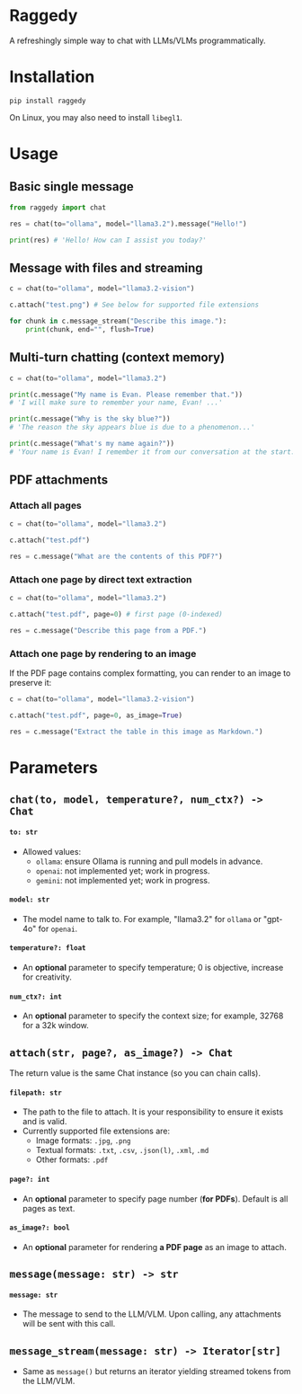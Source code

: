 # Raggedy
A refreshingly simple way to chat with LLMs/VLMs programmatically.

# Installation
```
pip install raggedy
```
On Linux, you may also need to install `libegl1`.

# Usage
## Basic single message
```py
from raggedy import chat

res = chat(to="ollama", model="llama3.2").message("Hello!")

print(res) # 'Hello! How can I assist you today?'
```

## Message with files and streaming
```py
c = chat(to="ollama", model="llama3.2-vision")

c.attach("test.png") # See below for supported file extensions

for chunk in c.message_stream("Describe this image."):
    print(chunk, end="", flush=True)
```

## Multi-turn chatting (context memory)
```py
c = chat(to="ollama", model="llama3.2")

print(c.message("My name is Evan. Please remember that."))
# 'I will make sure to remember your name, Evan! ...'

print(c.message("Why is the sky blue?"))
# 'The reason the sky appears blue is due to a phenomenon...'

print(c.message("What's my name again?"))
# 'Your name is Evan! I remember it from our conversation at the start.'
```

## PDF attachments
### Attach all pages
```py
c = chat(to="ollama", model="llama3.2")

c.attach("test.pdf")

res = c.message("What are the contents of this PDF?")
```

### Attach one page by direct text extraction
```py
c = chat(to="ollama", model="llama3.2")

c.attach("test.pdf", page=0) # first page (0-indexed)

res = c.message("Describe this page from a PDF.")
```

### Attach one page by rendering to an image
If the PDF page contains complex formatting, you can render to an image to preserve it:
```py
c = chat(to="ollama", model="llama3.2-vision")

c.attach("test.pdf", page=0, as_image=True)

res = c.message("Extract the table in this image as Markdown.")
```

# Parameters
## `chat(to, model, temperature?, num_ctx?) -> Chat`
#### `to: str`
- Allowed values:
    - `ollama`: ensure Ollama is running and pull models in advance.
    - `openai`: not implemented yet; work in progress.
    - `gemini`: not implemented yet; work in progress.
#### `model: str`
- The model name to talk to. For example, "llama3.2" for `ollama` or "gpt-4o" for `openai`.
#### `temperature?: float`
- An **optional** parameter to specify temperature; 0 is objective, increase for creativity.
#### `num_ctx?: int`
- An **optional** parameter to specify the context size; for example, 32768 for a 32k window.

## `attach(str, page?, as_image?) -> Chat`
The return value is the same Chat instance (so you can chain calls).
#### `filepath: str`
- The path to the file to attach. It is your responsibility to ensure it exists and is valid.
- Currently supported file extensions are:
    - Image formats: `.jpg`, `.png`
    - Textual formats: `.txt`, `.csv`, `.json(l)`, `.xml`, `.md`
    - Other formats: `.pdf`
#### `page?: int`
- An **optional** parameter to specify page number (**for PDFs**). Default is all pages as text.
#### `as_image?: bool`
- An **optional** parameter for rendering **a PDF page** as an image to attach.

## `message(message: str) -> str`
#### `message: str`
- The message to send to the LLM/VLM. Upon calling, any attachments will be sent with this call.

## `message_stream(message: str) -> Iterator[str]`
- Same as `message()` but returns an iterator yielding streamed tokens from the LLM/VLM.
